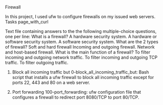 Firewall

In this project, I used ufw to configure firewalls on my issued web servers. Tasks page_with_curl

Text file containing answers to the the following multiple-choice questions, one per line:
    What is a firewall?
        A hardware security system.
        A hardware or software security system.
        A software security system.
        What are the 2 types of firewall?
            Soft and hard firewall
            Incoming and outgoing firewall.
            Network and host-based firewall.
        What is the main function of a firewall?
            To filter incoming and outgoing network traffic.
            To filter incoming and outgoing TCP traffic.
            To filter outgoing traffic.

1. Block all incoming traffic but
    0-block_all_incoming_traffic_but: Bash script that installs a ufw firewall to block all incoming traffic except for ports 22, 443 and 80 on a web server.

2. Port forwarding
    100-port_forwarding: ufw configuration file that configures a firewall to redirect port 8080/TCP to port 80/TCP.

